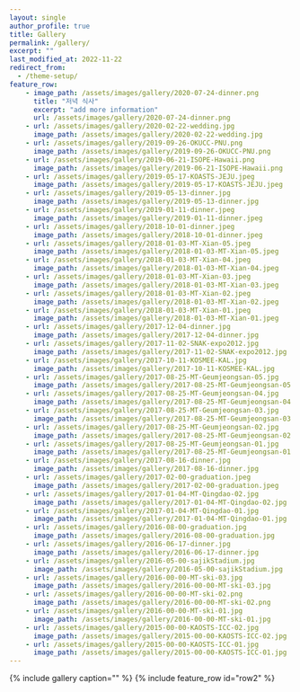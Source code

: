 ```yaml
---
layout: single
author_profile: true
title: Gallery
permalink: /gallery/
excerpt: ""
last_modified_at: 2022-11-22
redirect_from:
  - /theme-setup/
feature_row:
    - image_path: /assets/images/gallery/2020-07-24-dinner.png
      title: "저녁 식사"
      excerpt: "add more information"
      url: /assets/images/gallery/2020-07-24-dinner.png
    - url: /assets/images/gallery/2020-02-22-wedding.jpg
      image_path: /assets/images/gallery/2020-02-22-wedding.jpg
    - url: /assets/images/gallery/2019-09-26-OKUCC-PNU.png
      image_path: /assets/images/gallery/2019-09-26-OKUCC-PNU.png
    - url: /assets/images/gallery/2019-06-21-ISOPE-Hawaii.png
      image_path: /assets/images/gallery/2019-06-21-ISOPE-Hawaii.png
    - url: /assets/images/gallery/2019-05-17-KOASTS-JEJU.jpeg
      image_path: /assets/images/gallery/2019-05-17-KOASTS-JEJU.jpeg
    - url: /assets/images/gallery/2019-05-13-dinner.jpg
      image_path: /assets/images/gallery/2019-05-13-dinner.jpg
    - url: /assets/images/gallery/2019-01-11-dinner.jpeg
      image_path: /assets/images/gallery/2019-01-11-dinner.jpeg
    - url: /assets/images/gallery/2018-10-01-dinner.jpeg
      image_path: /assets/images/gallery/2018-10-01-dinner.jpeg
    - url: /assets/images/gallery/2018-01-03-MT-Xian-05.jpeg
      image_path: /assets/images/gallery/2018-01-03-MT-Xian-05.jpeg
    - url: /assets/images/gallery/2018-01-03-MT-Xian-04.jpeg
      image_path: /assets/images/gallery/2018-01-03-MT-Xian-04.jpeg
    - url: /assets/images/gallery/2018-01-03-MT-Xian-03.jpeg
      image_path: /assets/images/gallery/2018-01-03-MT-Xian-03.jpeg
    - url: /assets/images/gallery/2018-01-03-MT-Xian-02.jpeg
      image_path: /assets/images/gallery/2018-01-03-MT-Xian-02.jpeg
    - url: /assets/images/gallery/2018-01-03-MT-Xian-01.jpeg
      image_path: /assets/images/gallery/2018-01-03-MT-Xian-01.jpeg
    - url: /assets/images/gallery/2017-12-04-dinner.jpg
      image_path: /assets/images/gallery/2017-12-04-dinner.jpg
    - url: /assets/images/gallery/2017-11-02-SNAK-expo2012.jpg
      image_path: /assets/images/gallery/2017-11-02-SNAK-expo2012.jpg
    - url: /assets/images/gallery/2017-10-11-KOSMEE-KAL.jpg
      image_path: /assets/images/gallery/2017-10-11-KOSMEE-KAL.jpg
    - url: /assets/images/gallery/2017-08-25-MT-Geumjeongsan-05.jpg
      image_path: /assets/images/gallery/2017-08-25-MT-Geumjeongsan-05.jpg
    - url: /assets/images/gallery/2017-08-25-MT-Geumjeongsan-04.jpg
      image_path: /assets/images/gallery/2017-08-25-MT-Geumjeongsan-04.jpg
    - url: /assets/images/gallery/2017-08-25-MT-Geumjeongsan-03.jpg
      image_path: /assets/images/gallery/2017-08-25-MT-Geumjeongsan-03.jpg
    - url: /assets/images/gallery/2017-08-25-MT-Geumjeongsan-02.jpg
      image_path: /assets/images/gallery/2017-08-25-MT-Geumjeongsan-02.jpg
    - url: /assets/images/gallery/2017-08-25-MT-Geumjeongsan-01.jpg
      image_path: /assets/images/gallery/2017-08-25-MT-Geumjeongsan-01.jpg
    - url: /assets/images/gallery/2017-08-16-dinner.jpg
      image_path: /assets/images/gallery/2017-08-16-dinner.jpg
    - url: /assets/images/gallery/2017-02-00-graduation.jpeg
      image_path: /assets/images/gallery/2017-02-00-graduation.jpeg
    - url: /assets/images/gallery/2017-01-04-MT-Qingdao-02.jpg
      image_path: /assets/images/gallery/2017-01-04-MT-Qingdao-02.jpg
    - url: /assets/images/gallery/2017-01-04-MT-Qingdao-01.jpg
      image_path: /assets/images/gallery/2017-01-04-MT-Qingdao-01.jpg
    - url: /assets/images/gallery/2016-08-00-graduation.jpg
      image_path: /assets/images/gallery/2016-08-00-graduation.jpg
    - url: /assets/images/gallery/2016-06-17-dinner.jpg
      image_path: /assets/images/gallery/2016-06-17-dinner.jpg
    - url: /assets/images/gallery/2016-05-00-sajikStadium.jpg
      image_path: /assets/images/gallery/2016-05-00-sajikStadium.jpg
    - url: /assets/images/gallery/2016-00-00-MT-ski-03.jpg
      image_path: /assets/images/gallery/2016-00-00-MT-ski-03.jpg
    - url: /assets/images/gallery/2016-00-00-MT-ski-02.png
      image_path: /assets/images/gallery/2016-00-00-MT-ski-02.png
    - url: /assets/images/gallery/2016-00-00-MT-ski-01.jpg
      image_path: /assets/images/gallery/2016-00-00-MT-ski-01.jpg
    - url: /assets/images/gallery/2015-00-00-KAOSTS-ICC-02.jpg
      image_path: /assets/images/gallery/2015-00-00-KAOSTS-ICC-02.jpg
    - url: /assets/images/gallery/2015-00-00-KAOSTS-ICC-01.jpg
      image_path: /assets/images/gallery/2015-00-00-KAOSTS-ICC-01.jpg
---
```


{% include gallery caption="" %}
{% include feature_row id="row2" %}
